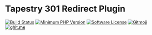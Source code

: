 # Tapestry 301 Redirect Plugin

[![Build Status](https://travis-ci.org/tapestry-cloud/301-redirect-plugin.svg?branch=master)](https://travis-ci.org/tapestry-cloud/301-redirect-plugin)
[![Minimum PHP Version](https://img.shields.io/badge/php-%3E%3D%205.6-8892BF.svg?style=flat-square)](https://php.net/)
[![Software License](https://img.shields.io/badge/license-MIT-brightgreen.svg?style=flat-square)](LICENSE)
[![Gitmoji](https://img.shields.io/badge/gitmoji-%20😜%20😍-FFDD67.svg?style=flat-square)](https://gitmoji.carloscuesta.me)
[![ghit.me](https://ghit.me/badge.svg?repo=tapestry-cloud/301-redirect-plugin)](https://ghit.me/repo/tapestry-cloud/301-redirect-plugin)
